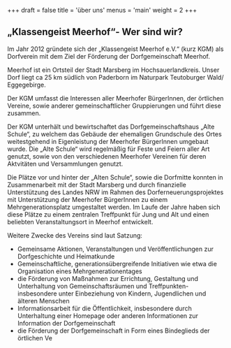 +++
draft = false
title = 'über uns'
menus = 'main'
weight = 2
+++

## „Klassengeist Meerhof“- Wer sind wir?

Im Jahr 2012 gründete sich der „Klassengeist Meerhof e.V.“ (kurz KGM) als Dorfverein mit dem Ziel der Förderung der Dorfgemeinschaft Meerhof.

Meerhof ist ein Ortsteil der Stadt Marsberg im Hochsauerlandkreis. Unser Dorf liegt ca 25 km südlich von Paderborn im Naturpark Teutoburger Wald/ Eggegebirge.

Der KGM umfasst die Interessen aller Meerhofer BürgerInnen, der örtlichen Vereine, sowie anderer gemeinschaftlicher Gruppierungen und führt diese zusammen.

Der KGM unterhält und bewirtschaftet das Dorfgemeinschaftshaus „Alte Schule“, zu welchem das Gebäude der ehemaligen Grundschule des Ortes weitestgehend in Eigenleistung der Meerhofer BürgerInnen umgebaut wurde. Die „Alte Schule“ wird regelmäßig für Feste und Feiern aller Art genutzt, sowie von den verschiedenen Meerhofer Vereinen für deren Aktvitäten und Versammlungen genutzt.

Die Plätze vor und hinter der „Alten Schule“, sowie die Dorfmitte konnten in Zusammenarbeit mit der Stadt Marsberg und durch finanzielle Unterstützung des Landes NRW im Rahmen des Dorferneuerungsprojektes mit Unterstützung der Meerhofer BürgerInnen zu einem Mehrgenerationsplatz umgestaltet werden. Im Laufe der Jahre haben sich diese Plätze zu einem zentralen Treffpunkt für Jung und Alt und einen beliebten Veranstaltungsort in Meerhof entwickelt.

Weitere Zwecke des Vereins sind laut Satzung:

- Gemeinsame Aktionen, Veranstaltungen und Veröffentlichungen zur Dorfgeschichte und Heimatkunde
- Gemeinschaftliche, generationsübergreifende Initiativen wie etwa die Organisation eines Mehrgenerationentages
- die Förderung von Maßnahmen zur Errichtung, Gestaltung  und Unterhaltung von Gemeinschaftsräumen und Treffpunkten- insbesondere unter Einbeziehung von Kindern, Jugendlichen und älteren Menschen
- Informationsarbeit für die Öffentlichkeit, insbesondere durch Unterhaltung einer Homepage oder anderen Informationen zur Information der Dorfgemeinschaft
- die Förderung der Dorfgemeinschaft in Form eines Bindeglieds der örtlichen Ve
